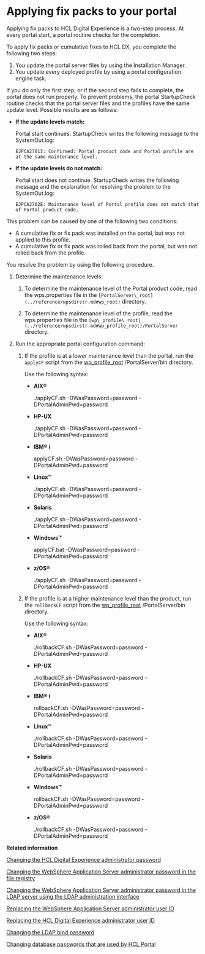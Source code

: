 # Applying fix packs to your portal

Applying fix packs to HCL Digital Experience is a two-step process. At every portal start, a portal routine checks for the completion.

To apply fix packs or cumulative fixes to HCL DX, you complete the following two steps:

1.  You update the portal server files by using the Installation Manager.
2.  You update every deployed profile by using a portal configuration engine task.

If you do only the first step, or if the second step fails to complete, the portal does not run properly. To prevent problems, the portal StartupCheck routine checks that the portal server files and the profiles have the same update level. Possible results are as follows:

-   **If the update levels match:**

    Portal start continues. StartupCheck writes the following message to the SystemOut.log:

    `EJPCA2701I: Confirmed: Portal product code and Portal profile are at the same maintenance level.`

-   **If the update levels do not match:**

    Portal start does not continue. StartupCheck writes the following message and the explanation for resolving the problem to the SystemOut.log:

    `EJPCA2702E: Maintenance level of Portal profile does not match that of Portal product code.`


This problem can be caused by one of the following two conditions:

-   A cumulative fix or fix pack was installed on the portal, but was not applied to this profile.
-   A cumulative fix or fix pack was rolled back from the portal, but was not rolled back from the profile.

You resolve the problem by using the following procedure.

1.  Determine the maintenance levels:

    1.  To determine the maintenance level of the Portal product code, read the wps.properties file in the `[PortalServer\_root](../reference/wpsdirstr.md#wp_root)` directory.

    2.  To determine the maintenance level of the profile, read the wps.properties file in the `[wp\_profile\_root](../reference/wpsdirstr.md#wp_profile_root)/PortalServer` directory.

2.  Run the appropriate portal configuration command:

    1.  If the profile is at a lower maintenance level than the portal, run the `applyCF` script from the [wp\_profile\_root](../reference/wpsdirstr.md#wp_profile_root) /PortalServer/bin directory.

        Use the following syntax:

        -   **AIX®**

            ./applyCF.sh -DWasPassword=password -DPortalAdminPwd=password

        -   **HP-UX**

            ./applyCF.sh -DWasPassword=password -DPortalAdminPwd=password

        -   **IBM® i**

            applyCF.sh -DWasPassword=password -DPortalAdminPwd=password

        -   **Linux™**

            ./applyCF.sh -DWasPassword=password -DPortalAdminPwd=password

        -   **Solaris**

            ./applyCF.sh -DWasPassword=password -DPortalAdminPwd=password

        -   **Windows™**

            applyCF.bat -DWasPassword=password -DPortalAdminPwd=password

        -   **z/OS®**

            ./applyCF.sh -DWasPassword=password -DPortalAdminPwd=password

    2.  If the profile is at a higher maintenance level than the product, run the `rollbackCF` script from the [wp\_profile\_root](../reference/wpsdirstr.md#wp_profile_root) /PortalServer/bin directory.

        Use the following syntax:

        -   **AIX®**

            ./rollbackCF.sh -DWasPassword=password -DPortalAdminPwd=password

        -   **HP-UX**

            ./rollbackCF.sh -DWasPassword=password -DPortalAdminPwd=password

        -   **IBM® i**

            rollbackCF.sh -DWasPassword=password -DPortalAdminPwd=password

        -   **Linux™**

            ./rollbackCF.sh -DWasPassword=password -DPortalAdminPwd=password

        -   **Solaris**

            ./rollbackCF.sh -DWasPassword=password -DPortalAdminPwd=password

        -   **Windows™**

            rollbackCF.sh -DWasPassword=password -DPortalAdminPwd=password

        -   **z/OS®**

            ./rollbackCF.sh -DWasPassword=password -DPortalAdminPwd=password


**Related information**  


[Changing the HCL Digital Experience administrator password ](../security/wpsadmin.md)

[Changing the WebSphere Application Server administrator password in the file registry ](../security/was_filereg.md)

[Changing the WebSphere Application Server administrator password in the LDAP server using the LDAP administration interface ](../security/wpsbindldap.md)

[Replacing the WebSphere Application Server administrator user ID ](../security/rep_was_id.md)

[Replacing the HCL Digital Experience administrator user ID ](../security/portalid.md)

[Changing the LDAP bind password ](../security/bind.md)

[Changing database passwords that are used by HCL Portal ](../config/db_passwords.md)

